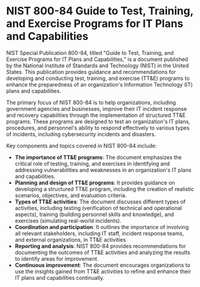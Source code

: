 # NIST 800-84 Guide to Test, Training, and Exercise Programs for IT Plans and Capabilities
NIST Special Publication 800-84, titled "Guide to Test, Training, and Exercise Programs for IT Plans and Capabilities," is a document published by the National Institute of Standards and Technology (NIST) in the United States. This publication provides guidance and recommendations for developing and conducting test, training, and exercise (TT&E) programs to enhance the preparedness of an organization's Information Technology (IT) plans and capabilities.

The primary focus of NIST 800-84 is to help organizations, including government agencies and businesses, improve their IT incident response and recovery capabilities through the implementation of structured TT&E programs. These programs are designed to test an organization's IT plans, procedures, and personnel's ability to respond effectively to various types of incidents, including cybersecurity incidents and disasters.

Key components and topics covered in NIST 800-84 include:

- **The importance of TT&E programs**: The document emphasizes the critical role of testing, training, and exercises in identifying and addressing vulnerabilities and weaknesses in an organization's IT plans and capabilities.
- **Planning and design of TT&E programs**: It provides guidance on developing a structured TT&E program, including the creation of realistic scenarios, objectives, and evaluation criteria.
- **Types of TT&E activities**: The document discusses different types of activities, including testing (verification of technical and operational aspects), training (building personnel skills and knowledge), and exercises (simulating real-world incidents).
- **Coordination and participation**: It outlines the importance of involving all relevant stakeholders, including IT staff, incident response teams, and external organizations, in TT&E activities.
- **Reporting and analysis**: NIST 800-84 provides recommendations for documenting the outcomes of TT&E activities and analyzing the results to identify areas for improvement.
- **Continuous improvement**: The document encourages organizations to use the insights gained from TT&E activities to refine and enhance their IT plans and capabilities continually.
